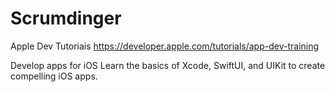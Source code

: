 # Scrumdinger
Apple Dev Tutoriais https://developer.apple.com/tutorials/app-dev-training

Develop apps for iOS
Learn the basics of Xcode, SwiftUI, and UIKit to create compelling iOS apps.

